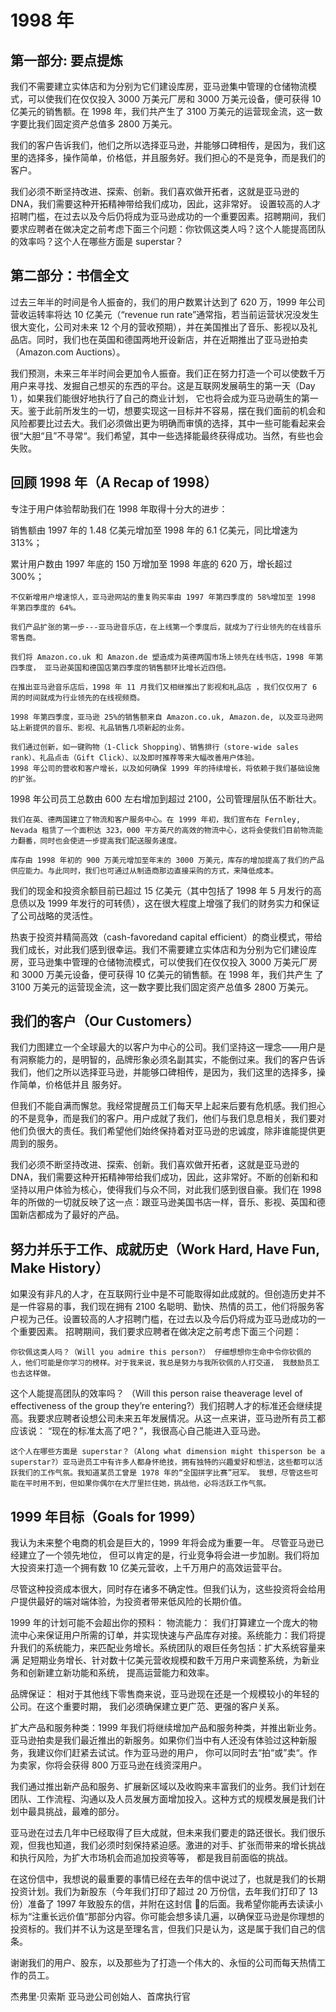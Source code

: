 # 1998 年

## 第一部分: 要点提炼

我们不需要建立实体店和为分别为它们建设库房，亚马逊集中管理的仓储物流模式，可以使我们在仅仅投入 3000 万美元厂房和 3000 万美元设备，便可获得 10 亿美元的销售额。在 1998 年，我们共产生了 3100
万美元的运营现金流，这一数字要比我们固定资产总值多 2800 万美元。

我们的客户告诉我们，他们之所以选择亚马逊，并能够口碑相传，是因为，我们这里的选择多，操作简单，价格低，并且服务好。我们担心的不是竞争，而是我们的客户。

我们必须不断坚持改进、探索、创新。我们喜欢做开拓者，这就是亚马逊的 DNA，我们需要这种开拓精神带给我们成功，因此，这非常好。
设置较高的人才招聘门槛，在过去以及今后仍将成为亚马逊成功的一个重要因素。招聘期间，我们要求应聘者在做决定之前考虑下面三个问题：你钦佩这类人吗？这个人能提高团队的效率吗？这个人在哪些方面是 superstar？


## 第二部分：书信全文


过去三年半的时间是令人振奋的，我们的用户数累计达到了 620 万，1999 年公司营收运转率将达 10 亿美元（“revenue run rate”通常指，若当前运营状况没发生很大变化，公司对未来 12 个月的营收预期），并在美国推出了音乐、影视以及礼品店。同时，我们也在英国和德国两地开设新店，并在近期推出了亚马逊拍卖（Amazon.com Auctions）。

我们预测，未来三年半时间会更加令人振奋。我们正在努力打造一个可以使数千万用户来寻找、发掘自己想买的东西的平台。这是互联网发展萌生的第一天（Day 1），如果我们能很好地执行了自己的商业计划， 它也将会成为亚马逊萌生的第一天。鉴于此前所发生的一切，想要实现这一目标并不容易，摆在我们面前的机会和风险都要比过去大。我们必须做出更为明确而审慎的选择，其中一些可能看起来会很“大胆“且”不寻常“。我们希望，其中一些选择能最终获得成功。当然，有些也会失败。

## 回顾 1998 年（A Recap of 1998）

专注于用户体验帮助我们在 1998 年取得十分大的进步：

销售额由 1997 年的 1.48 亿美元增加至 1998 年的 6.1 亿美元，同比增速为 313%；

累计用户数由 1997 年底的 150 万增加至 1998 年底的 620 万，增长超过 300%；

	不仅新增用户增速惊人，亚马逊网站的重复购买率由 1997 年第四季度的 58%增加至 1998 年第四季度的 64%。

	我们产品扩张的第一步---亚马逊音乐店，在上线第一个季度后，就成为了行业领先的在线音乐零售商。

	我们将 Amazon.co.uk 和 Amazon.de 塑造成为英德两国市场上领先在线书店，1998 年第四季度， 亚马逊英国和德国店第四季度的销售额环比增长近四倍。

	在推出亚马逊音乐店后，1998 年 11 月我们又相继推出了影视和礼品店 ，我们仅仅用了 6 周的时间就成为行业领先的在线视频商。

	1998 年第四季度，亚马逊 25%的销售额来自 Amazon.co.uk, Amazon.de, 以及亚马逊网站上新提供的音乐、影视、礼品销售几项新起的业务。

	我们通过创新，如一键购物（1-Click Shopping）、销售排行（store-wide sales rank）、礼品点击（Gift Click）、以及即时推荐等来大幅改善用户体验。
	1998 年公司的营收和客户增长，以及如何确保 1999 年的持续增长，将依赖于我们基础设施的扩张。

1998 年公司员工总数由 600 左右增加到超过 2100，公司管理层队伍不断壮大。

	我们在英、德两国建立了物流和客户服务中心。在 1999 年初，我们宣布在 Fernley, Nevada 租赁了一个面积达 323，000 平方英尺的高效的物流中心，这将会使我们目前物流能力翻番，同时也会使进一步提高我们配送服务速度。

	库存由 1998 年初的 900 万美元增加至年末的 3000 万美元，库存的增加提高了我们的产品供应能力。与此同时，我们也可通过从制造商那边直接采购的方式，来降低成本。

我们的现金和投资余额目前已超过 15 亿美元（其中包括了 1998 年 5 月发行的高息债以及 1999
年发行的可转债），这在很大程度上增强了我们的财务实力和保证了公司战略的灵活性。


热衷于投资并精简高效（cash-favoredand capital efficient）的商业模式，带给我们成长，对此我们感到很幸运。我们不需要建立实体店和为分别为它们建设库房，亚马逊集中管理的仓储物流模式，可以使我们在仅仅投入 3000 万美元厂房和 3000 万美元设备，便可获得 10 亿美元的销售额。在 1998 年，我们共产生
了 3100 万美元的运营现金流，这一数字要比我们固定资产总值多 2800 万美元。

## 我们的客户（Our Customers）

我们力图建立一个全球最大的以客户为中心的公司。我们坚持这一理念——用户是有洞察能力的，是明智的，品牌形象必须名副其实，不能倒过来。我们的客户告诉我们，他们之所以选择亚马逊，并能够口碑相传，是因为，我们这里的选择多，操作简单，价格低并且 服务好。

但我们不能自满而懈怠。我经常提醒员工们每天早上起来后要有危机感。我们担心的不是竞争，而是我们的客户。用户成就了我们，他们与我们息息相关，我们要对他们负很大的责任。我们希望他们始终保持着对亚马逊的忠诚度，除非谁能提供更周到的服务。

我们必须不断坚持改进、探索、创新。我们喜欢做开拓者，这就是亚马逊的 DNA，我们需要这种开拓精神带给我们成功，因此，这非常好。不断的创新和和坚持以用户体验为核心，使得我们与众不同，对此我们感到很自豪。我们在 1998 年的所做的一切就反映了这一点：跟亚马逊美国书店一样，音乐、影视、英国和德国新店都成为了最好的产品。

## 努力并乐于工作、成就历史（Work Hard, Have Fun, Make History）

如果没有非凡的人才，在互联网行业中是不可能取得如此成就的。但创造历史并不是一件容易的事，我们现在拥有 2100 名聪明、勤快、热情的员工，他们将服务客户视为己任。设置较高的人才招聘门槛，在过去以及今后仍将成为亚马逊成功的一个重要因素。
招聘期间，我们要求应聘者在做决定之前考虑下面三个问题：

	你钦佩这类人吗？（Will you admire this person?） 仔细想想你生命中令你钦佩的人，他们可能是你学习的榜样。对于我来说，我总是努力与我所钦佩的人打交道， 我鼓励员工也去这样做。
这个人能提高团队的效率吗？
（Will this person raise theaverage level of effectiveness of the group they’re entering?）我们招聘人才的标准还会继续提高。我要求应聘者设想公司未来五年发展情况。从这一点来讲，亚马逊所有员工都应该说：
“现在的标准太高了吧？”，我很高心自己能进入亚马逊。

	这个人在哪些方面是 superstar？（Along what dimension might thisperson be a superstar?）亚马逊员工中有许多人都身怀绝技，拥有独特的兴趣爱好和想法，这些都可以活跃我们的工作气氛。我知道某员工曾是 1978 年的“全国拼字比赛”冠军。 我想，尽管这些可能在平时用不到，但如果你偶尔在大厅里拦住她，挑战他，必将活跃工作气氛。

## 1999 年目标（Goals for 1999）

我认为未来整个电商的机会是巨大的，1999 年将会成为重要一年。 尽管亚马逊已经建立了一个领先地位， 但可以肯定的是，行业竞争将会进一步加剧。我们将加大投资来打造一个拥有数 10 亿美元营收，上千万用户的高效运营平台。

尽管这种投资成本很大，同时存在诸多不确定性。但我们认为，这些投资将会给用户提供最好的端对端体验，为投资者带来低风险的长期价值。

1999 年的计划可能不会超出你的预料：
物流能力：  我们打算建立一个庞大的物流中心来保证用户所需的订单，并实现快速与产品库存对接。系统能力：我们将提升我们的系统能力，来匹配业务增长。系统团队的艰巨任务包括：扩大系统容量来满
足短期业务增长、针对数十亿美元营收规模和数千万用户来调整系统，为新业务和创新建立新功能和系统， 提高运营能力和效率。

品牌保证： 相对于其他线下零售商来说，亚马逊现在还是一个规模较小的年轻的公司。在这个重要时期， 我们必须确保建立更广范、更强的客户关系。

扩大产品和服务种类：1999 年我们将继续增加产品和服务种类，并推出新业务。亚马逊拍卖是我们最近推出的新服务。如果你们当中有人还没有体验过这种新服务，我建议你们赶紧去试试。作为亚马逊的用户， 你可以同时去“拍“或”卖“。作为卖家，你将会获得 800 万亚马逊在线资深用户。

我们通过推出新产品和服务、扩展新区域以及收购来丰富我们的业务。我们计划在团队、工作流程、沟通以及人员发展方面增加投入。这种方式的规模发展是我们计划中最具挑战，最难的部分。

亚马逊在过去几年中已经取得了巨大成就，但未来我们要走的路还很长。我们很乐观，但我也知道，我们必须时刻保持紧迫感。激进的对手、扩张而带来的增长挑战和执行风险，为扩大市场机会而追加投资等等， 都是我目前面临的挑战。

在这份信中，我想说的最重要的事情已经在去年的信中说过了，也就是我们的长期投资计划。我们为新股东（今年我们打印了超过 20 万份信，去年我们打印了 13 份）准备了 1997 年致股东的信，并附在这封信
的后面。我希望你能再去读读小标为“注重长远价值“那部分内容。你可能会想多读几遍，以确保亚马逊是你理想的投资标的。我们并不认为这是至理名言，但我们只是认为，这是属于我们自己的信条。

谢谢我们的用户、股东，以及那些为了打造一个伟大的、永恒的公司而每天热情工作的员工。


杰弗里·贝索斯
亚马逊公司创始人、首席执行官
